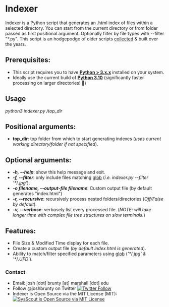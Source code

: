 # Indexer
Indexer is a Python script that generates an .html index of files within a selected directory. You can start from the current directory or from folder passed as first positional argument. Optionally filter by file types with --filter "\*.py". This script is an hodgepodge of older scripts [collected](https://stackoverflow.com/questions/10961378/how-to-generate-an-html-directory-list-using-python) & built over the years.

## Prerequisites:
* This script requires you to have **[Python > 3.x.x](https://www.python.org/downloads/)** installed on your system. 
* Ideally use the current build of **[Python 3.10](https://www.python.org/downloads/release/python-3100/)** (significantly faster processing on larger directories! 🏃)

## Usage
*python3 indexer.py /top_dir*

## Positional arguments:
* **top_dir**: top folder from which to start generating indexes (*uses current working directory/folder if not specified*).

## Optional arguments:
* ***-h, --help***: show this help message and exit.
* ***-f, --filter***: only include files matching [glob](https://docs.python.org/3/library/glob.html) (*i.e. indexer.py --filter '\**/*.jpg'*).
* ***-o filename, --output-file filename***: Custom output file (by default generates "index.html")
* ***-r, --recursive***: recursively process nested folders/directories (*Off/False by default*).
* ***-v, --verbose***: verbosely list every processed file. (*NOTE: will take longer time with complex file tree structures on slow terminals.*)

## Features: 
* File Size & Modified Time display for each file. 
* Create a custom output file (*by default *index.html* is generated*).
* Ability to match/filter specified parameters using [glob](https://docs.python.org/3/library/glob.html) (*'\**/*.jpg' & '\**/*.UFD'*).

### Contact
* Email: josh [dot] brunty [at] marshall [dot] edu
* Follow @joshbrunty on Twitter [![Twitter Follow](https://img.shields.io/twitter/follow/shields_io.svg?style=social&label=Follow&maxAge=25920)](https://twitter.com/joshbrunty) 
* Indexer is Open Source via the MIT License (MIT): <a href="https://opensource.org/licenses/MIT" rel="nofollow">
    <img src="https://img.shields.io/badge/license-MIT-blue.svg" alt="SysScout is Open Source via MIT License">
</a>
